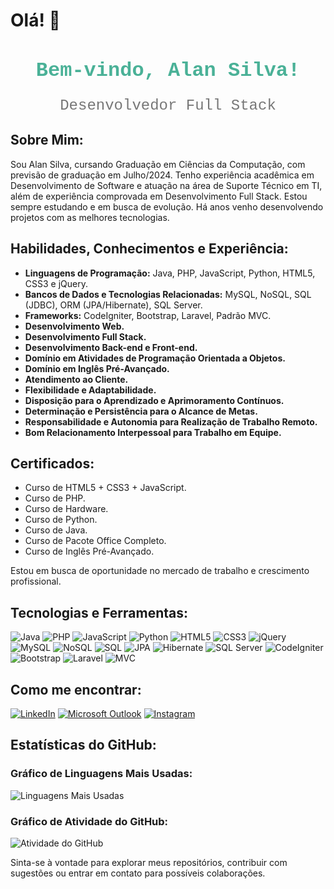 # Olá! 👋

<div style="text-align: center;">
  <h2 style="font-family: 'Courier New', Courier, monospace; font-size: 32px; color: #4AB197; margin-bottom: 0;">Bem-vindo, Alan Silva!</h2>
  <p style="font-family: 'Courier New', Courier, monospace; font-size: 24px; color: #777;">Desenvolvedor Full Stack</p>
</div>

## Sobre Mim:

Sou Alan Silva, cursando Graduação em Ciências da Computação, com previsão de graduação em Julho/2024. Tenho experiência acadêmica em Desenvolvimento de Software e atuação na área de Suporte Técnico em TI, além de experiência comprovada em Desenvolvimento Full Stack. Estou sempre estudando e em busca de evolução. Há anos venho desenvolvendo projetos com as melhores tecnologias.

## Habilidades, Conhecimentos e Experiência:

- **Linguagens de Programação:** Java, PHP, JavaScript, Python, HTML5, CSS3 e jQuery.
- **Bancos de Dados e Tecnologias Relacionadas:** MySQL, NoSQL, SQL (JDBC), ORM (JPA/Hibernate), SQL Server.
- **Frameworks:** CodeIgniter, Bootstrap, Laravel, Padrão MVC.
- **Desenvolvimento Web.**
- **Desenvolvimento Full Stack.**
- **Desenvolvimento Back-end e Front-end.**
- **Domínio em Atividades de Programação Orientada a Objetos.**
- **Domínio em Inglês Pré-Avançado.**
- **Atendimento ao Cliente.**
- **Flexibilidade e Adaptabilidade.**
- **Disposição para o Aprendizado e Aprimoramento Contínuos.**
- **Determinação e Persistência para o Alcance de Metas.**
- **Responsabilidade e Autonomia para Realização de Trabalho Remoto.**
- **Bom Relacionamento Interpessoal para Trabalho em Equipe.**

## Certificados:

- Curso de HTML5 + CSS3 + JavaScript.
- Curso de PHP.
- Curso de Hardware.
- Curso de Python.
- Curso de Java.
- Curso de Pacote Office Completo.
- Curso de Inglês Pré-Avançado.

Estou em busca de oportunidade no mercado de trabalho e crescimento profissional.

## Tecnologias e Ferramentas:

![Java](https://img.shields.io/badge/Java-ED8B00?style=for-the-badge&logo=java&logoColor=white)
![PHP](https://img.shields.io/badge/PHP-777BB4?style=for-the-badge&logo=php&logoColor=white)
![JavaScript](https://img.shields.io/badge/JavaScript-F7DF1E?style=for-the-badge&logo=javascript&logoColor=black)
![Python](https://img.shields.io/badge/Python-3776AB?style=for-the-badge&logo=python&logoColor=white)
![HTML5](https://img.shields.io/badge/HTML5-E34F26?style=for-the-badge&logo=html5&logoColor=white)
![CSS3](https://img.shields.io/badge/CSS3-1572B6?style=for-the-badge&logo=css3&logoColor=white)
![jQuery](https://img.shields.io/badge/jQuery-0769AD?style=for-the-badge&logo=jquery&logoColor=white)
![MySQL](https://img.shields.io/badge/MySQL-00000F?style=for-the-badge&logo=mysql&logoColor=white)
![NoSQL](https://img.shields.io/badge/NoSQL-4A8B9D?style=for-the-badge&logo=nosql&logoColor=white)
![SQL](https://img.shields.io/badge/SQL-4479A1?style=for-the-badge&logo=sql&logoColor=white)
![JPA](https://img.shields.io/badge/JPA-007396?style=for-the-badge&logo=java&logoColor=white)
![Hibernate](https://img.shields.io/badge/Hibernate-59666C?style=for-the-badge&logo=hibernate&logoColor=white)
![SQL Server](https://img.shields.io/badge/SQL%20Server-CC2927?style=for-the-badge&logo=microsoft-sql-server&logoColor=white)
![CodeIgniter](https://img.shields.io/badge/CodeIgniter-EF4223?style=for-the-badge&logo=codeigniter&logoColor=white)
![Bootstrap](https://img.shields.io/badge/Bootstrap-563D7C?style=for-the-badge&logo=bootstrap&logoColor=white)
![Laravel](https://img.shields.io/badge/Laravel-FF2D20?style=for-the-badge&logo=laravel&logoColor=white)
![MVC](https://img.shields.io/badge/MVC-4479A1?style=for-the-badge&logo=mvc&logoColor=white)

## Como me encontrar:

<p align="left">
  <a href="https://www.linkedin.com/in/alan-martins-b83639316/" rel="nofollow"><img src="https://img.shields.io/badge/LinkedIn-0077B5?style=for-the-badge&logo=linkedin&logoColor=white" alt="LinkedIn"></a>
  <a href="mailto:alan_alfenas2010@live.com"><img src="https://img.shields.io/badge/Microsoft Outlook-0077B5?style=for-the-badge&logo=gmail&logoColor=white" alt="Microsoft Outlook"></a>
  <a href="https://www.instagram.com/alan_martins0/" rel="nofollow"><img src="https://img.shields.io/badge/Instagram-E4405F?style=for-the-badge&logo=instagram&logoColor=white" alt="Instagram"></a>
</p>

## Estatísticas do GitHub:

### Gráfico de Linguagens Mais Usadas:

![Linguagens Mais Usadas](https://github-readme-stats.vercel.app/api/top-langs/?username=AlanSilva666&layout=compact&title_color=ffffff&text_color=c9cacc&icon_color=4AB197&bg_color=1A2B34&langs_count=6&card_width=400)

### Gráfico de Atividade do GitHub:

![Atividade do GitHub](https://github-readme-stats.vercel.app/api?username=AlanSilva666&theme=react&show_icons=true&hide_border=true&count_private=true&include_all_commits=true)

Sinta-se à vontade para explorar meus repositórios, contribuir com sugestões ou entrar em contato para possíveis colaborações.
